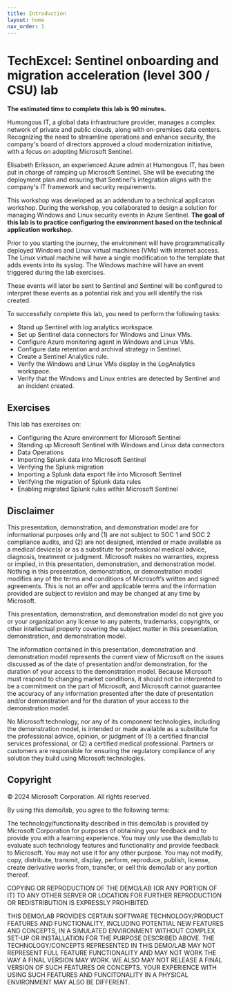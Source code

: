 ```yaml
---
title: Introduction
layout: home
nav_order: 1
---
```


# TechExcel: Sentinel onboarding and migration acceleration (level 300 / CSU) lab

**The estimated time to complete this lab is 90 minutes.**

Humongous IT, a global data infrastructure provider, manages a complex network of private and public clouds, along with on-premises data centers. Recognizing the need to streamline operations and enhance security, the company's board of directors approved a cloud modernization initiative, with a focus on adopting Microsoft Sentinel.

Elisabeth Eriksson, an experienced Azure admin at Humongous IT, has been put in charge of ramping up Microsoft Sentinel. She will be executing the deployment plan and ensuring that Sentinel's integration aligns with the company's IT framework and security requirements.​

This workshop was developed as an addendum to a technical applicaton workshop. During the workshop, you collaborated to design a solution for managing Windows and Linux security events in Azure Sentinel.  **The goal of this lab is to practice configuring the environment based on the technical application workshop**.

Prior to you starting the journey, the environment will have programmatically deployed Windows and Linux virtual machines (VMs) with internet access. The Linux virtual machine will have a single modification to the template that adds events into its syslog. The Windows machine will have an event triggered during the lab exercises. 

These events will later be sent to Sentinel and Sentinel will be configured to interpret these events as a potential risk and you will identify the risk created.   

To successfully complete this lab, you need to perform the following tasks:

- Stand up Sentinel with log analytics workspace. 
- Set up Sentinel data connectors for Windows and Linux VMs.
- Configure Azure monitoring agent in Windows and Linux VMs. 
- Configure data retention and archival strategy in Sentinel.  
- Create a Sentinel Analytics rule.
- Verify the Windows and Linux VMs display in the LogAnalytics workspace.
- Verify that the Windows and Linux entries are detected by Sentinel and an incident created.

## Exercises

This lab has exercises on:

- Configuring the Azure environment for Microsoft Sentinel
- Standing up Microsoft Sentinel with Windows and Linux data connectors
- Data Operations
- Importing Splunk data into Microsoft Sentinel
- Verifying the Splunk migration
- Importing a Splunk data export file into Microsoft Sentinel
- Verifying the migration of Splunk data rules
- Enabling migrated Splunk rules within Microsoft Sentinel

## Disclaimer

This presentation, demonstration, and demonstration model are for informational purposes only and (1) are not subject to SOC 1 and SOC 2 compliance audits, and (2) are not designed, intended or made available as a medical device(s) or as a substitute for professional medical advice, diagnosis, treatment or judgment. Microsoft makes no warranties, express or implied, in this presentation, demonstration, and demonstration model. Nothing in this presentation, demonstration, or demonstration model modifies any of the terms and conditions of Microsoft’s written and signed agreements. This is not an offer and applicable terms and the information provided are subject to revision and may be changed at any time by Microsoft.

This presentation, demonstration, and demonstration model do not give you or your organization any license to any patents, trademarks, copyrights, or other intellectual property covering the subject matter in this presentation, demonstration, and demonstration model.

The information contained in this presentation, demonstration and demonstration model represents the current view of Microsoft on the issues discussed as of the date of presentation and/or demonstration, for the duration of your access to the demonstration model. Because Microsoft must respond to changing market conditions, it should not be interpreted to be a commitment on the part of Microsoft, and Microsoft cannot guarantee the accuracy of any information presented after the date of presentation and/or demonstration and for the duration of your access to the demonstration model.

No Microsoft technology, nor any of its component technologies, including the demonstration model, is intended or made available as a substitute for the professional advice, opinion, or judgment of (1) a certified financial services professional, or (2) a certified medical professional. Partners or customers are responsible for ensuring the regulatory compliance of any solution they build using Microsoft technologies.

## Copyright

© 2024 Microsoft Corporation. All rights reserved. 

By using this demo/lab, you agree to the following terms:

The technology/functionality described in this demo/lab is provided by Microsoft Corporation for purposes of obtaining your feedback and to provide you with a learning experience. You may only use the demo/lab to evaluate such technology features and functionality and provide feedback to Microsoft. You may not use it for any other purpose. You may not modify, copy, distribute, transmit, display, perform, reproduce, publish, license, create derivative works from, transfer, or sell this demo/lab or any portion thereof.

COPYING OR REPRODUCTION OF THE DEMO/LAB (OR ANY PORTION OF IT) TO ANY OTHER SERVER OR LOCATION FOR FURTHER REPRODUCTION OR REDISTRIBUTION IS EXPRESSLY PROHIBITED.

THIS DEMO/LAB PROVIDES CERTAIN SOFTWARE TECHNOLOGY/PRODUCT FEATURES AND FUNCTIONALITY, INCLUDING POTENTIAL NEW FEATURES AND CONCEPTS, IN A SIMULATED ENVIRONMENT WITHOUT COMPLEX SET-UP OR INSTALLATION FOR THE PURPOSE DESCRIBED ABOVE. THE TECHNOLOGY/CONCEPTS REPRESENTED IN THIS DEMO/LAB MAY NOT REPRESENT FULL FEATURE FUNCTIONALITY AND MAY NOT WORK THE WAY A FINAL VERSION MAY WORK. WE ALSO MAY NOT RELEASE A FINAL VERSION OF SUCH FEATURES OR CONCEPTS. YOUR EXPERIENCE WITH USING SUCH FEATURES AND FUNCITONALITY IN A PHYSICAL ENVIRONMENT MAY ALSO BE DIFFERENT.

